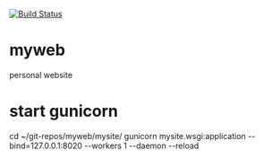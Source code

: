 [![Build Status](https://drone.io/github.com/liaozd/myweb/status.png)](https://drone.io/github.com/liaozd/myweb/latest)

# myweb
personal website

# start gunicorn
cd ~/git-repos/myweb/mysite/
gunicorn mysite.wsgi:application --bind=127.0.0.1:8020 --workers 1 --daemon --reload

